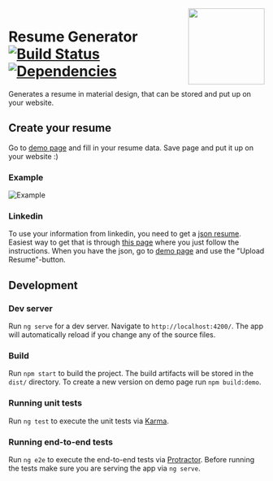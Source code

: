 <img src="https://github.com/karmats/resume-generator/blob/master/src/assets/images/logo.png?raw=true" width="150" align="right" />

# Resume Generator [![Build Status](https://travis-ci.org/karmats/resume-generator.svg?branch=master)](https://travis-ci.org/karmats/resume-generator) [![Dependencies](https://david-dm.org/karmats/resume-generator/status.svg)](https://david-dm.org/karmats/resume-generator)

Generates a resume in material design, that can be stored and put up on your website.

## Create your resume

Go to [demo page](https://karmats.github.io/resume-generator/?edit) and fill in your resume data. Save page and put it up on your website :)

### Example

![Example](https://raw.githubusercontent.com/karmats/resume-generator/master/src/assets/images/example.png "Resume example")

### Linkedin

To use your information from linkedin, you need to get a [json resume](). Easiest way to get that is through [this page](http://roshauw.se/linkedin-to-json/) where you just follow the instructions. When you have the json, go to [demo page](https://karmats.github.io/resume-generator/?edit) and use the "Upload Resume"-button.

## Development

### Dev server

Run `ng serve` for a dev server. Navigate to `http://localhost:4200/`. The app will automatically reload if you change any of the source files.

### Build

Run `npm start` to build the project. The build artifacts will be stored in the `dist/` directory. To create a new version on demo page run `npm build:demo`.

### Running unit tests

Run `ng test` to execute the unit tests via [Karma](https://karma-runner.github.io).

### Running end-to-end tests

Run `ng e2e` to execute the end-to-end tests via [Protractor](http://www.protractortest.org/).
Before running the tests make sure you are serving the app via `ng serve`.
